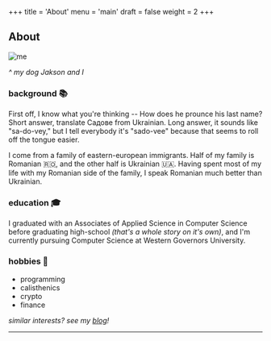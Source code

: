 +++
title = 'About'
menu = 'main'
draft = false
weight = 2
+++

## About

![me](/images/me.jpg)

_^ my dog Jakson and I_

### background 📚

First off, I know what you're thinking -- How does he prounce his last name? Short answer, translate Садове from Ukrainian. Long answer, it sounds like "sa-do-vey," but I tell everybody it's "sado-vee" because that seems to roll off the tongue easier. 

I come from a family of eastern-european immigrants. Half of my family is Romanian 🇷🇴, and the other half is Ukrainian 🇺🇦. Having spent most of my life with my Romanian side of the family, I speak Romanian much better than Ukrainian.

### education 🎓

I graduated with an Associates of Applied Science in Computer Science before graduating high-school _(that's a whole story on it's own)_, and I'm currently pursuing Computer Science at Western Governors University. 

### hobbies 💪

- programming
- calisthenics
- crypto
- finance

_similar interests? see my [blog](/blog)!_

---
